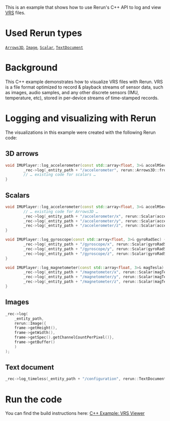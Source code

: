 <!--[metadata]
title = "VRS viewer"
source = "https://github.com/rerun-io/cpp-example-vrs"
tags = ["2D", "3D", "VRS", "Viewer", "C++"]
thumbnail = "https://static.rerun.io/vrs/614f0adf0dd31fa01fff0d6eaeae67bbe8ba9af0/480w.png"
thumbnail_dimensions = [480, 480]
-->

<picture>
  <img src="https://static.rerun.io/cpp-example-vrs/c765460d4448da27bb9ee2a2a15f092f82a402d2/full.png" alt="">
  <source media="(max-width: 480px)" srcset="https://static.rerun.io/cpp-example-vrs/c765460d4448da27bb9ee2a2a15f092f82a402d2/480w.png">
  <source media="(max-width: 768px)" srcset="https://static.rerun.io/cpp-example-vrs/c765460d4448da27bb9ee2a2a15f092f82a402d2/768w.png">
  <source media="(max-width: 1024px)" srcset="https://static.rerun.io/cpp-example-vrs/c765460d4448da27bb9ee2a2a15f092f82a402d2/1024w.png">
</picture>

This is an example that shows how to use Rerun's C++ API to log and view [VRS](https://github.com/facebookresearch/vrs) files.


# Used Rerun types

[`Arrows3D`](https://www.rerun.io/docs/reference/types/archetypes/arrows3d), [`Image`](https://www.rerun.io/docs/reference/types/archetypes/image), [`Scalar`](https://www.rerun.io/docs/reference/types/archetypes/scalar), [`TextDocument`](https://www.rerun.io/docs/reference/types/archetypes/text_document)

# Background
This C++ example demonstrates how to visualize VRS files with Rerun.
VRS is a file format optimized to record & playback streams of sensor data, such as images, audio samples, and any other discrete sensors (IMU, temperature, etc), stored in per-device streams of time-stamped records.

# Logging and visualizing with Rerun

The visualizations in this example were created with the following Rerun code:

## 3D arrows
```cpp
void IMUPlayer::log_accelerometer(const std::array<float, 3>& accelMSec2) {
        _rec->log(_entity_path + "/accelerometer", rerun::Arrows3D::from_vectors({accelMSec2}));
        // … existing code for scalars …
}
```

## Scalars
```cpp
void IMUPlayer::log_accelerometer(const std::array<float, 3>& accelMSec2) {
        // … existing code for Arrows3D …
        _rec->log(_entity_path + "/accelerometer/x", rerun::Scalar(accelMSec2[0]));
        _rec->log(_entity_path + "/accelerometer/y", rerun::Scalar(accelMSec2[1]));
        _rec->log(_entity_path + "/accelerometer/z", rerun::Scalar(accelMSec2[2]));
}
```

```cpp
void IMUPlayer::log_gyroscope(const std::array<float, 3>& gyroRadSec) {
        _rec->log(_entity_path + "/gyroscope/x", rerun::Scalar(gyroRadSec[0]));
        _rec->log(_entity_path + "/gyroscope/y", rerun::Scalar(gyroRadSec[1]));
        _rec->log(_entity_path + "/gyroscope/z", rerun::Scalar(gyroRadSec[2]));
}
```

```cpp
void IMUPlayer::log_magnetometer(const std::array<float, 3>& magTesla) {
        _rec->log(_entity_path + "/magnetometer/x", rerun::Scalar(magTesla[0]));
        _rec->log(_entity_path + "/magnetometer/y", rerun::Scalar(magTesla[1]));
        _rec->log(_entity_path + "/magnetometer/z", rerun::Scalar(magTesla[2]));
}
```

## Images
```cpp
_rec->log(
    _entity_path,
    rerun::Image({
    frame->getHeight(),
    frame->getWidth(),
    frame->getSpec().getChannelCountPerPixel()},
    frame->getBuffer()
    )
);
```

## Text document
```cpp
_rec->log_timeless(_entity_path + "/configuration", rerun::TextDocument(layout_str));
```

# Run the code
You can find the build instructions here: [C++ Example: VRS Viewer](https://github.com/rerun-io/cpp-example-vrs)
